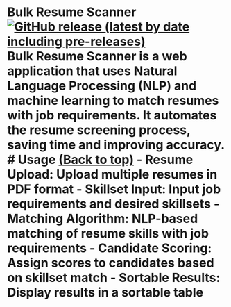 # Bulk Resume Scanner [![GitHub release (latest by date including pre-releases)](https://img.shields.io/github/v/release/navendu-pottekkat/awesome-readme?include_prereleases)](https://img.shields.io/github/v/release/navendu-pottekkat/awesome-readme?include_prereleases) Bulk Resume Scanner is a web application that uses Natural Language Processing (NLP) and machine learning to match resumes with job requirements. It automates the resume screening process, saving time and improving accuracy. # Usage [(Back to top)](#table-of-contents) - Resume Upload: Upload multiple resumes in PDF format - Skillset Input: Input job requirements and desired skillsets - Matching Algorithm: NLP-based matching of resume skills with job requirements - Candidate Scoring: Assign scores to candidates based on skillset match - Sortable Results: Display results in a sortable table
